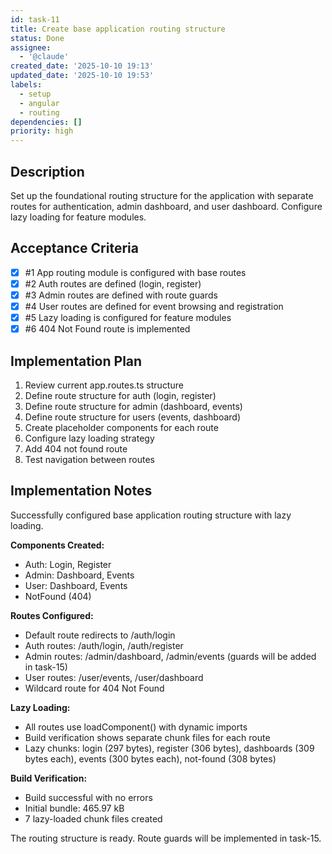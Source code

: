 ```yaml
---
id: task-11
title: Create base application routing structure
status: Done
assignee:
  - '@claude'
created_date: '2025-10-10 19:13'
updated_date: '2025-10-10 19:53'
labels:
  - setup
  - angular
  - routing
dependencies: []
priority: high
---
```


## Description

<!-- SECTION:DESCRIPTION:BEGIN -->
Set up the foundational routing structure for the application with separate routes for authentication, admin dashboard, and user dashboard. Configure lazy loading for feature modules.
<!-- SECTION:DESCRIPTION:END -->

## Acceptance Criteria
<!-- AC:BEGIN -->
- [x] #1 App routing module is configured with base routes
- [x] #2 Auth routes are defined (login, register)
- [x] #3 Admin routes are defined with route guards
- [x] #4 User routes are defined for event browsing and registration
- [x] #5 Lazy loading is configured for feature modules
- [x] #6 404 Not Found route is implemented
<!-- AC:END -->

## Implementation Plan

<!-- SECTION:PLAN:BEGIN -->
1. Review current app.routes.ts structure
2. Define route structure for auth (login, register)
3. Define route structure for admin (dashboard, events)
4. Define route structure for users (events, dashboard)
5. Create placeholder components for each route
6. Configure lazy loading strategy
7. Add 404 not found route
8. Test navigation between routes
<!-- SECTION:PLAN:END -->

## Implementation Notes

<!-- SECTION:NOTES:BEGIN -->
Successfully configured base application routing structure with lazy loading.

**Components Created:**
- Auth: Login, Register
- Admin: Dashboard, Events
- User: Dashboard, Events  
- NotFound (404)

**Routes Configured:**
- Default route redirects to /auth/login
- Auth routes: /auth/login, /auth/register
- Admin routes: /admin/dashboard, /admin/events (guards will be added in task-15)
- User routes: /user/events, /user/dashboard
- Wildcard route for 404 Not Found

**Lazy Loading:**
- All routes use loadComponent() with dynamic imports
- Build verification shows separate chunk files for each route
- Lazy chunks: login (297 bytes), register (306 bytes), dashboards (309 bytes each), events (300 bytes each), not-found (308 bytes)

**Build Verification:**
- Build successful with no errors
- Initial bundle: 465.97 kB
- 7 lazy-loaded chunk files created

The routing structure is ready. Route guards will be implemented in task-15.
<!-- SECTION:NOTES:END -->
